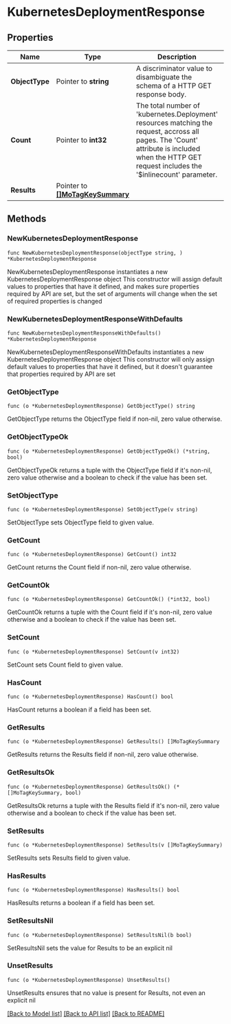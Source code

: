 # KubernetesDeploymentResponse

## Properties

Name | Type | Description | Notes
------------ | ------------- | ------------- | -------------
**ObjectType** | Pointer to **string** | A discriminator value to disambiguate the schema of a HTTP GET response body. | 
**Count** | Pointer to **int32** | The total number of &#39;kubernetes.Deployment&#39; resources matching the request, accross all pages. The &#39;Count&#39; attribute is included when the HTTP GET request includes the &#39;$inlinecount&#39; parameter. | [optional] 
**Results** | Pointer to [**[]MoTagKeySummary**](mo.TagKeySummary.md) |  | [optional] 

## Methods

### NewKubernetesDeploymentResponse

`func NewKubernetesDeploymentResponse(objectType string, ) *KubernetesDeploymentResponse`

NewKubernetesDeploymentResponse instantiates a new KubernetesDeploymentResponse object
This constructor will assign default values to properties that have it defined,
and makes sure properties required by API are set, but the set of arguments
will change when the set of required properties is changed

### NewKubernetesDeploymentResponseWithDefaults

`func NewKubernetesDeploymentResponseWithDefaults() *KubernetesDeploymentResponse`

NewKubernetesDeploymentResponseWithDefaults instantiates a new KubernetesDeploymentResponse object
This constructor will only assign default values to properties that have it defined,
but it doesn't guarantee that properties required by API are set

### GetObjectType

`func (o *KubernetesDeploymentResponse) GetObjectType() string`

GetObjectType returns the ObjectType field if non-nil, zero value otherwise.

### GetObjectTypeOk

`func (o *KubernetesDeploymentResponse) GetObjectTypeOk() (*string, bool)`

GetObjectTypeOk returns a tuple with the ObjectType field if it's non-nil, zero value otherwise
and a boolean to check if the value has been set.

### SetObjectType

`func (o *KubernetesDeploymentResponse) SetObjectType(v string)`

SetObjectType sets ObjectType field to given value.


### GetCount

`func (o *KubernetesDeploymentResponse) GetCount() int32`

GetCount returns the Count field if non-nil, zero value otherwise.

### GetCountOk

`func (o *KubernetesDeploymentResponse) GetCountOk() (*int32, bool)`

GetCountOk returns a tuple with the Count field if it's non-nil, zero value otherwise
and a boolean to check if the value has been set.

### SetCount

`func (o *KubernetesDeploymentResponse) SetCount(v int32)`

SetCount sets Count field to given value.

### HasCount

`func (o *KubernetesDeploymentResponse) HasCount() bool`

HasCount returns a boolean if a field has been set.

### GetResults

`func (o *KubernetesDeploymentResponse) GetResults() []MoTagKeySummary`

GetResults returns the Results field if non-nil, zero value otherwise.

### GetResultsOk

`func (o *KubernetesDeploymentResponse) GetResultsOk() (*[]MoTagKeySummary, bool)`

GetResultsOk returns a tuple with the Results field if it's non-nil, zero value otherwise
and a boolean to check if the value has been set.

### SetResults

`func (o *KubernetesDeploymentResponse) SetResults(v []MoTagKeySummary)`

SetResults sets Results field to given value.

### HasResults

`func (o *KubernetesDeploymentResponse) HasResults() bool`

HasResults returns a boolean if a field has been set.

### SetResultsNil

`func (o *KubernetesDeploymentResponse) SetResultsNil(b bool)`

 SetResultsNil sets the value for Results to be an explicit nil

### UnsetResults
`func (o *KubernetesDeploymentResponse) UnsetResults()`

UnsetResults ensures that no value is present for Results, not even an explicit nil

[[Back to Model list]](../README.md#documentation-for-models) [[Back to API list]](../README.md#documentation-for-api-endpoints) [[Back to README]](../README.md)


